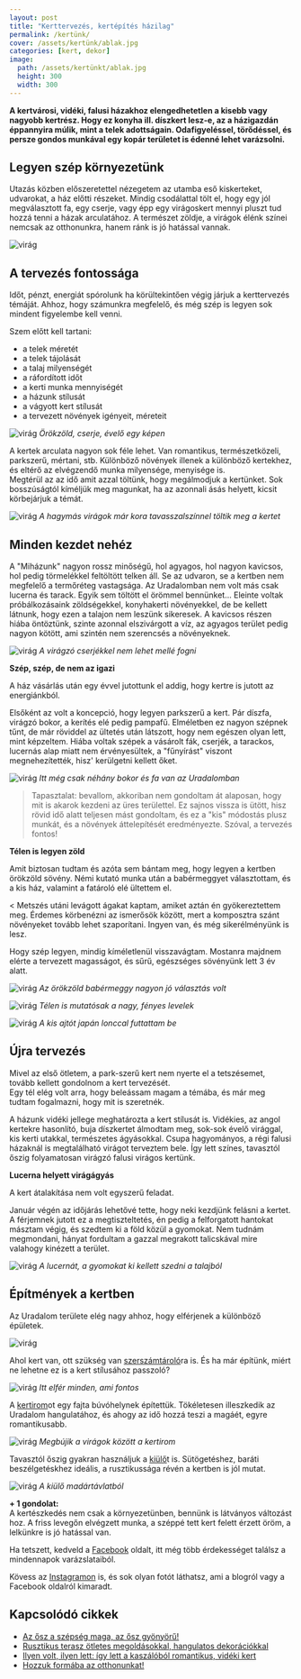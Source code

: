 ```yaml
---
layout: post
title: "Kerttervezés, kertépítés házilag"
permalink: /kertünk/
cover: /assets/kertünk/ablak.jpg
categories: [kert, dekor]
image:
  path: /assets/kertünkt/ablak.jpg
  height: 300
  width: 300
---
```




**A kertvárosi, vidéki, falusi házakhoz elengedhetetlen a kisebb vagy nagyobb kertrész. Hogy ez konyha ill. díszkert lesz-e, az a házigazdán éppannyira múlik, mint a telek adottságain. Odafigyeléssel, törődéssel, és persze gondos munkával egy kopár területet is édenné lehet varázsolni.**

## Legyen szép környezetünk


Utazás közben előszeretettel nézegetem az utamba eső kiskerteket, udvarokat, a ház előtti részeket. Mindig  csodálattal tölt el, hogy egy jól megválasztott fa, egy cserje, vagy épp egy virágoskert mennyi pluszt tud hozzá tenni a házak arculatához. A természet zöldje, a virágok élénk színei nemcsak az otthonunkra, hanem ránk is jó hatással vannak.


![virág](/assets/kertunk/idézet.jpg)

## A tervezés fontossága

Időt, pénzt, energiát spórolunk ha körültekintően végig járjuk a kerttervezés témáját.
Ahhoz, hogy számunkra megfelelő, és még szép is legyen sok mindent figyelembe kell venni.

Szem előtt kell tartani:

* a telek méretét
* a telek tájolását
* a talaj milyenségét
* a ráfordított időt
* a kerti munka mennyiségét
* a házunk stílusát
* a vágyott kert stílusát
* a tervezett növények igényeit, méreteit


![virág](/assets/kertunk/IMG_20190520_174725.jpg)
_Örökzöld, cserje, évelő egy képen_


A kertek arculata nagyon sok féle lehet. Van romantikus, természetközeli, parkszerű, mértani, stb. Különböző növények illenek a különböző kertekhez, és eltérő az elvégzendő munka milyensége, menyisége is.  
Megtérül az az idő amit azzal töltünk, hogy megálmodjuk a kertünket. Sok bosszúságtól kíméljük meg magunkat, ha az azonnali ásás helyett, kicsit körbejárjuk a témát.


![virág](/assets/kertunk/IMG_20190420_203324_761.jpg)
_A hagymás virágok már kora tavasszalszínnel töltik meg a kertet_



## Minden kezdet nehéz

A "Miházunk" nagyon rossz minőségű, hol agyagos, hol nagyon kavicsos, hol pedig törmelékkel feltöltött telken áll. Se az udvaron, se a kertben nem megfelelő a termőréteg vastagsága. 
Az Uradalomban nem volt más csak lucerna és tarack. Egyik sem  töltött el örömmel bennünket...
Eleinte voltak próbálkozásaink zöldségekkel, konyhakerti növényekkel, de be kellett látnunk, hogy ezen a talajon nem leszünk sikeresek.
A kavicsos részen hiába öntöztünk, szinte azonnal elszivárgott a víz, az agyagos terület pedig nagyon kötött, ami szintén nem szerencsés a növényeknek.

![virág](/assets/kertunk/IMG_20190402_173326_622.jpg)
_A virágzó cserjékkel nem lehet mellé fogni_

**Szép, szép, de nem az igazi**

A ház vásárlás után egy évvel jutottunk el addig, hogy kertre is jutott az energiánkból.  





Elsőként az volt a koncepció, hogy legyen parkszerű a kert. Pár díszfa, virágzó bokor, a kerítés elé pedig pampafű. Elméletben ez nagyon szépnek tűnt, de már röviddel az ültetés után látszott, hogy nem egészen olyan lett, mint képzeltem.
Hiába voltak szépek a vásárolt fák, cserjék, a tarackos, lucernás alap miatt nem érvényesültek, a "fűnyírást" viszont megnehezítették, hisz' kerülgetni kellett őket.

![virág](/assets/kertunk/DSCF2646.JPG)
_Itt még csak néhány bokor és fa van az Uradalomban_


> Tapasztalat: bevallom, akkoriban nem gondoltam át alaposan, hogy mit is akarok kezdeni az üres területtel. Ez sajnos vissza is ütött, hisz rövid idő alatt teljesen mást gondoltam, és ez a "kis" módostás plusz munkát, és a növények áttelepítését eredményezte.
Szóval, a tervezés fontos!

**Télen is legyen zöld**

Amit biztosan tudtam és azóta sem bántam meg, hogy legyen a kertben örökzöld sövény. Némi kutató munka után a babérmeggyet választottam, és a kis ház, valamint a fatároló elé ültettem el.

< Metszés utáni levágott ágakat kaptam, amiket aztán én gyökereztettem meg. Érdemes körbenézni az ismerősök között, mert a komposztra szánt növényeket tovább lehet szaporítani. Ingyen van, és még sikerélményünk is lesz.

Hogy szép legyen, mindig kíméletlenül visszavágtam. Mostanra majdnem elérte a tervezett magasságot, és sűrű, egészséges sövényünk lett 3 év alatt.


![virág](/assets/kertunk/DSCF3192.JPG)
_Az örökzöld babérmeggy nagyon jó választás volt_

![virág](/assets/kertunk/IMG_4412.jpg)
_Télen is mutatósak a nagy, fényes levelek_



![virág](/assets/kertunk/IMG_20190805_202956.jpg)
_A kis ajtót japán lonccal futtattam be_


## Újra tervezés

Mivel az első ötletem, a park-szerű kert nem nyerte el a tetszésemet, tovább kellett gondolnom a kert tervezését.  
Egy tél elég volt arra, hogy beleássam magam a témába, és már meg tudtam fogalmazni, hogy mit is szeretnék.

A házunk vidéki jellege meghatározta a kert stílusát is. 
Vidékies, az angol kertekre hasonlító, buja díszkertet álmodtam meg, sok-sok évelő virággal, kis kerti utakkal, természetes ágyásokkal.
Csupa hagyományos, a régi falusi házaknál is megtalálható virágot terveztem bele. Így lett színes, tavasztól őszig folyamatosan virágzó
falusi virágos kertünk.

**Lucerna helyett virágágyás**

A kert átalakítása nem volt egyszerű feladat. 


Január végén az időjárás lehetővé tette, hogy neki kezdjünk felásni a kertet. A férjemnek jutott ez a megtiszteltetés, én pedig a felforgatott hantokat másztam végig, és szedtem ki a föld közül a gyomokat. 
Nem tudnám megmondani, hányat fordultam a gazzal megrakott talicskával mire valahogy kinézett a terület.

![virág](/assets/kertunk/DSCF3087.JPG)
_A lucernát, a gyomokat ki kellett szedni a talajból_







## Építmények a kertben

Az Uradalom területe elég nagy ahhoz, hogy elférjenek a különböző épületek.


![virág](/assets/kertunk/jav.jpg)



Ahol kert van, ott szükség van [szerszámtároló](/2019-08-18/szerszamtarolo)ra is. És ha már építünk, miért ne lehetne ez is a kert stílusához passzoló? 






![virág](/assets/kertunk/IMG_20190817_190539j.jpg)
_Itt elfér minden, ami fontos_

A [kertirom](/2019-09-12/kertirom)ot egy fajta búvóhelynek építettük. Tökéletesen illeszkedik az Uradalom hangulatához, és ahogy az idő hozzá teszi a magáét, egyre romantikusabb.

![virág](/assets/kertunk/IMG_20190625_080138.jpg)
_Megbújik a virágok között a kertirom_

Tavasztól őszig gyakran használjuk a [kiülő](/2019-05-29/kiülő)t is. Sütögetéshez, baráti beszélgetéskhez ideális, a rusztikussága révén a kertben is jól mutat.

![virág](/assets/kertunk/IMG_20190523_155418.jpg)
_A kiülő madártávlatból_




**+ 1 gondolat:**   
A kertészkedés nem csak a környezetünben, bennünk is látványos változást hoz. A friss levegőn elvégzett munka, a széppé tett kert felett érzett öröm, a lelkünkre is jó hatással van.



Ha tetszett, kedveld a <a href="https://www.facebook.com/Var%C3%A1zsolj-otthont-360330751226066/" target="_blank">Facebook</a> oldalt, itt még több érdekességet találsz a mindennapok varázslataiból.

Kövess az <a href="https://www.instagram.com/varazsoljotthont/?hl=hu/" target="_blank">Instagramon</a> is, és sok olyan fotót láthatsz, ami a blogról vagy a Facebook oldalról kimaradt.



## Kapcsolódó cikkek


* [Az ősz a szépség maga, az ősz gyönyörű!](/2019-10-14/ősz)
* [Rusztikus terasz ötletes megoldásokkal, hangulatos dekorációkkal](/2019-08-01/teraszdekor)
* [Ilyen volt, ilyen lett: így lett a kaszálóból romantikus, vidéki kert](/2019-06-26/kulsokorlet)
* [Hozzuk formába az otthonunkat!](/2019-03-26/dekoráció)



